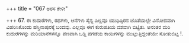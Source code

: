 +++
title = "067 ಅರಸ ಕೇಳೀ"

+++
67. ಈ ಕುದುರೆಗಳು, ರಥಗಳು, ಆನೆಗಳು ಸೈನ್ಯ ಎಲ್ಲವೂ ಯುಧಿಷ್ಠಿರನ ಜೊತೆಯಲ್ಲೇ ವಿನೋದವಾಗಿ ವಿಹರಿಸಿಕೊಂಡು ಹಸ್ತಿನಾಪುರಕ್ಕೆ ಬಂದವು. ಎಲ್ಲವೂ ಈಗ ಕುರುಪತಿಯ ವಶವಾಗಿ ಬಿಟ್ಟಿತು. ಅನಂತರ ಮರಿ ಕುದುರೆಗಳನ್ನು ಮರಿಯಾನೆಗಳನ್ನೂ ಪಣವಾಗಿ ಒಡ್ಡಿ ಪಗಡೆಯ ಕಾಯಿಗಳನ್ನು ಮುಟ್ಟುತ್ತಿದ್ದಂತೆಯೇ ಸೋತುಬಿಟ್ಟ !.
